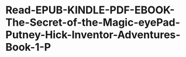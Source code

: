 # Read-EPUB-KINDLE-PDF-EBOOK-The-Secret-of-the-Magic-eyePad-Putney-Hick-Inventor-Adventures-Book-1-P